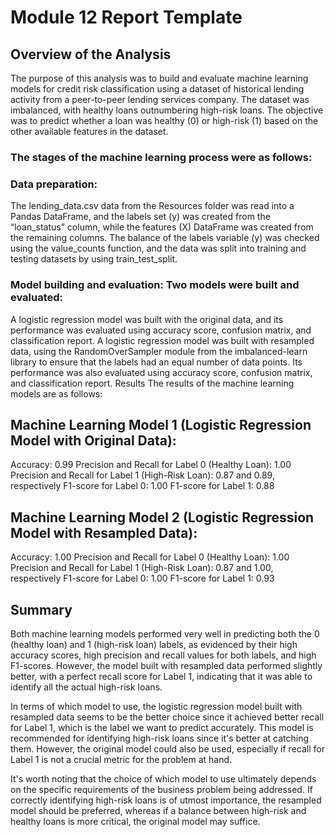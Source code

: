 # Module 12 Report Template

## Overview of the Analysis


The purpose of this analysis was to build and evaluate machine learning models for credit risk classification using a dataset of historical lending activity from a peer-to-peer lending services company. The dataset was imbalanced, with healthy loans outnumbering high-risk loans. The objective was to predict whether a loan was healthy (0) or high-risk (1) based on the other available features in the dataset.

### The stages of the machine learning process were as follows:

### Data preparation: 

The lending_data.csv data from the Resources folder was read into a Pandas DataFrame, and the labels set (y) was created from the “loan_status” column, while the features (X) DataFrame was created from the remaining columns. The balance of the labels variable (y) was checked using the value_counts function, and the data was split into training and testing datasets by using train_test_split.

### Model building and evaluation: Two models were built and evaluated:

A logistic regression model was built with the original data, and its performance was evaluated using accuracy score, confusion matrix, and classification report.
A logistic regression model was built with resampled data, using the RandomOverSampler module from the imbalanced-learn library to ensure that the labels had an equal number of data points. Its performance was also evaluated using accuracy score, confusion matrix, and classification report.
Results
The results of the machine learning models are as follows:

## Machine Learning Model 1 (Logistic Regression Model with Original Data):

Accuracy: 0.99
Precision and Recall for Label 0 (Healthy Loan): 1.00
Precision and Recall for Label 1 (High-Risk Loan): 0.87 and 0.89, respectively
F1-score for Label 0: 1.00
F1-score for Label 1: 0.88


## Machine Learning Model 2 (Logistic Regression Model with Resampled Data):

Accuracy: 1.00
Precision and Recall for Label 0 (Healthy Loan): 1.00
Precision and Recall for Label 1 (High-Risk Loan): 0.87 and 1.00, respectively
F1-score for Label 0: 1.00
F1-score for Label 1: 0.93

## Summary

Both machine learning models performed very well in predicting both the 0 (healthy loan) and 1 (high-risk loan) labels, as evidenced by their high accuracy scores, high precision and recall values for both labels, and high F1-scores. However, the model built with resampled data performed slightly better, with a perfect recall score for Label 1, indicating that it was able to identify all the actual high-risk loans.

In terms of which model to use, the logistic regression model built with resampled data seems to be the better choice since it achieved better recall for Label 1, which is the label we want to predict accurately. This model is recommended for identifying high-risk loans since it's better at catching them. However, the original model could also be used, especially if recall for Label 1 is not a crucial metric for the problem at hand.

It's worth noting that the choice of which model to use ultimately depends on the specific requirements of the business problem being addressed. If correctly identifying high-risk loans is of utmost importance, the resampled model should be preferred, whereas if a balance between high-risk and healthy loans is more critical, the original model may suffice.
